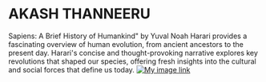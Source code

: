 # AKASH THANNEERU
Sapiens: A Brief History of Humankind" by Yuval Noah Harari provides a fascinating overview of human evolution, from ancient ancestors to the present day. Harari's concise and thought-provoking narrative explores key revolutions that shaped our species, offering fresh insights into the cultural and social forces that define us today.
[![My image link](AKASH_THANNEERU_IMAGE.jpg)](MYMEDIA.md)
